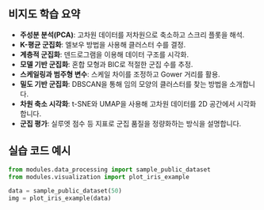 ## 비지도 학습 요약
- **주성분 분석(PCA)**: 고차원 데이터를 저차원으로 축소하고 스크리 플롯을 해석.
- **K-평균 군집화**: 엘보우 방법을 사용해 클러스터 수를 결정.
- **계층적 군집화**: 덴드로그램을 이용해 데이터 구조를 시각화.
- **모델 기반 군집화**: 혼합 모형과 BIC로 적절한 군집 수를 추정.
- **스케일링과 범주형 변수**: 스케일 차이를 조정하고 Gower 거리를 활용.
- **밀도 기반 군집화**: DBSCAN을 통해 임의 모양의 클러스터를 찾는 방법을 소개합니다.
- **차원 축소 시각화**: t-SNE와 UMAP을 사용해 고차원 데이터를 2D 공간에서 시각화합니다.
- **군집 평가**: 실루엣 점수 등 지표로 군집 품질을 정량화하는 방식을 설명합니다.

## 실습 코드 예시
```python
from modules.data_processing import sample_public_dataset
from modules.visualization import plot_iris_example

data = sample_public_dataset(50)
img = plot_iris_example(data)
```


